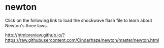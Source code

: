 # newton

Click on the following link to load the shockwave flash file to learn about Newton's three laws.

http://htmlpreview.github.io/?https://raw.githubusercontent.com/Cinderhaze/newton/master/newton.html
